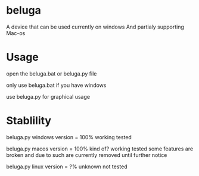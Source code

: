 # beluga
A device that can be used currently on windows And partialy supporting Mac-os

# Usage

open the beluga.bat or beluga.py file

only use beluga.bat if you have windows

use beluga.py for graphical usage

# Stablility

beluga.py windows version = 100% working tested

beluga.py macos version = 100% kind of? working tested some features are broken and due to such are currently removed until further notice

beluga.py linux version = ?% unknown not tested
